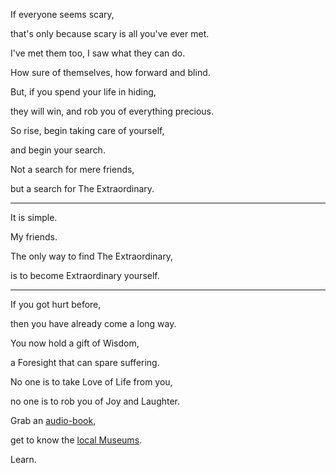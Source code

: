 If everyone seems scary,

that's only because scary is all you've ever met.

I've met them too, I saw what they can do.

How sure of themselves, how forward and blind.

But, if you spend your life in hiding,

they will win, and rob you of everything precious.

So rise, begin taking care of yourself,

and begin your search.

Not a search for mere friends,

but a search for The Extraordinary.

---

It is simple.

My friends.

The only way to find The Extraordinary,

is to become Extraordinary yourself.

---

If you got hurt before,

then you have already come a long way.

You now hold a gift of Wisdom,

a Foresight that can spare suffering.

No one is to take Love of Life from you,

no one is to rob you of Joy and Laughter.

Grab an [audio-book](https://librivox.org),

get to know the [local Museums](https://www.dia.org/).

Learn.
